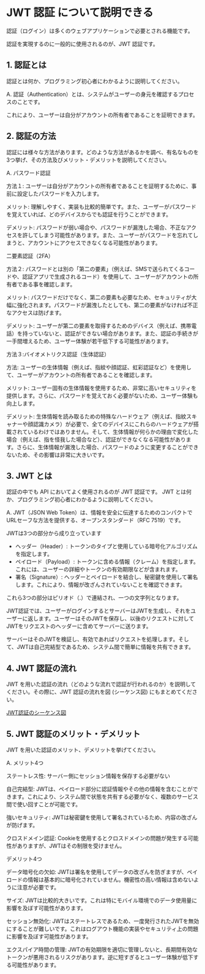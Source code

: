 # JWT 認証 について説明できる

認証（ログイン）は多くのウェブアプリケーションで必要とされる機能です。

認証を実現するのに一般的に使用されるのが、JWT 認証です。

## 1. 認証とは

認証とは何か、プログラミング初心者にわかるように説明してください。

A. 認証（Authentication）とは、システムがユーザーの身元を確認するプロセスのことです。

これにより、ユーザーは自分がアカウントの所有者であることを証明できます。

## 2. 認証の方法

認証には様々な方法があります。どのような方法があるかを調べ、有名なものを3つ挙げ、その方法及びメリット・デメリットを説明してください。

A. パスワード認証

方法１: ユーザーは自分がアカウントの所有者であることを証明するために、事前に設定したパスワードを入力します。

メリット: 理解しやすく、実装も比較的簡単です。また、ユーザーがパスワードを覚えていれば、どのデバイスからでも認証を行うことができます。

デメリット: パスワードが弱い場合や、パスワードが漏洩した場合、不正なアクセスを許してしまう可能性があります。また、ユーザーがパスワードを忘れてしまうと、アカウントにアクセスできなくなる可能性があります。

二要素認証（2FA）

方法２: パスワードとは別の「第二の要素」（例えば、SMSで送られてくるコードや、認証アプリで生成されるコード）を使用して、ユーザーがアカウントの所有者である事を確認します。

メリット: パスワードだけでなく、第二の要素も必要なため、セキュリティが大幅に強化されます。パスワードが漏洩したとしても、第二の要素がなければ不正なアクセスは防げます。

デメリット: ユーザーが第二の要素を取得するためのデバイス（例えば、携帯電話）を持っていないと、認証ができない場合があります。また、認証の手続きが一手間増えるため、ユーザー体験が若干低下する可能性があります。

方法３:バイオメトリクス認証（生体認証）

方法: ユーザーの生体情報（例えば、指紋や顔認証、虹彩認証など）を使用して、ユーザーがアカウントの所有者であることを確認します。

メリット: ユーザー固有の生体情報を使用するため、非常に高いセキュリティを提供します。さらに、パスワードを覚えておく必要がないため、ユーザー体験も向上します。

デメリット: 生体情報を読み取るための特殊なハードウェア（例えば、指紋スキャナーや顔認識カメラ）が必要で、全てのデバイスにこれらのハードウェアが搭載されているわけではありません。そして、生体情報が何らかの理由で変化した場合（例えば、指を怪我した場合など）、認証ができなくなる可能性があります。さらに、生体情報が漏洩した場合、パスワードのように変更することができないため、その影響は非常に大きいです。

## 3. JWT とは

認証の中でも API においてよく使用されるのが JWT 認証です。
JWT とは何か、プログラミング初心者にわかるように説明してください。

A. JWT（JSON Web Token）は、情報を安全に伝達するためのコンパクトでURLセーフな方法を提供する、オープンスタンダード（RFC 7519）です。

JWTは3つの部分から成り立っています
- ヘッダー（Header）: トークンのタイプと使用している暗号化アルゴリズムを指定します。
- ペイロード（Payload）: トークンに含める情報（クレーム）を指定します。これには、ユーザーの詳細やトークンの有効期限などが含まれます。
- 署名（Signature）: ヘッダーとペイロードを結合し、秘密鍵を使用して署名します。これにより、情報が改ざんされていないことを確認できます。

これら3つの部分はピリオド（.）で連結され、一つの文字列となります。

JWT認証では、ユーザーがログインするとサーバーはJWTを生成し、それをユーザーに返します。ユーザーはそのJWTを保存し、以後のリクエストに対してJWTをリクエストのヘッダーに含めてサーバーに送ります。

サーバーはそのJWTを検証し、有効であればリクエストを処理します。そして、JWTは自己完結型であるため、システム間で簡単に情報を共有できます。


## 4. JWT 認証の流れ

JWT を用いた認証の流れ（どのような流れで認証が行われるのか）を説明してください。その際に、JWT 認証の流れを図 (シーケンス図) にもまとめてください。

[JWT認証のシーケンス図](https://www.notion.so/JWT-4d9571fbed11436694fb9f80bd1dab54?pvs=4)

## 5. JWT 認証のメリット・デメリット

JWT を用いた認証のメリット、デメリットを挙げてください。

A. メリット4つ

ステートレス性: サーバー側にセッション情報を保存する必要がない

自己完結型: JWTは、ペイロード部分に認証情報やその他の情報を含むことができます。これにより、システム間で状態を共有する必要がなく、複数のサービス間で使い回すことが可能です。

強いセキュリティ: JWTは秘密鍵を使用して署名されているため、内容の改ざんが防げます。

クロスドメイン認証: Cookieを使用するとクロスドメインの問題が発生する可能性がありますが、JWTはその制限を受けません。

デメリット4つ

データ暗号化の欠如: JWTは署名を使用してデータの改ざんを防ぎますが、ペイロードの情報は基本的に暗号化されていません。機密性の高い情報は含めないように注意が必要です。

サイズ: JWTは比較的大きいです。これは特にモバイル環境でのデータ使用量に影響を及ぼす可能性があります。

セッション無効化: JWTはステートレスであるため、一度発行されたJWTを無効にすることが難しいです。これはログアウト機能の実装やセキュリティ上の問題に影響を及ぼす可能性があります。

エクスパイア時間の管理: JWTの有効期限を適切に管理しないと、長期間有効なトークンが悪用されるリスクがあります。逆に短すぎるとユーザー体験が低下する可能性があります。